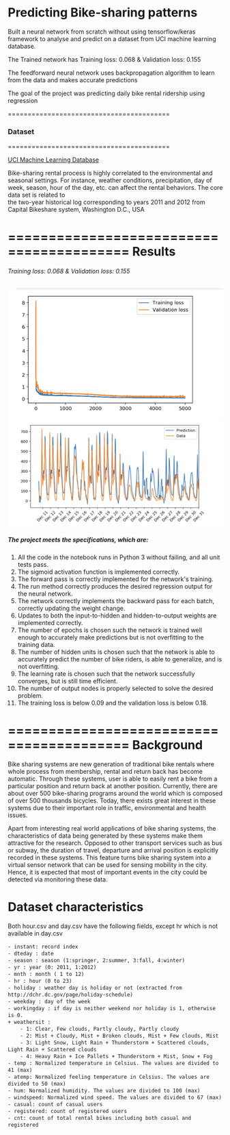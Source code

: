 # Predicting Bike-sharing patterns

Built a neural network from scratch without using tensorflow/keras framework to analyse and predict on a dataset from UCI machine learning database.

The Trained network has Training loss: 0.068 & Validation loss: 0.155

The feedforward neural network uses backpropagation algorithm to learn from the data and makes accurate predictions

The goal of the project was predicting daily bike rental ridership using regression

=========================================
### Dataset
=========================================

  [UCI Machine Learning Database](https://archive.ics.uci.edu/ml/datasets/Bike+Sharing+Dataset)

  Bike-sharing rental process is highly correlated to the environmental and seasonal settings. For instance, weather conditions,
precipitation, day of week, season, hour of the day, etc. can affect the rental behaviors. The core data set is related to  
the two-year historical log corresponding to years 2011 and 2012 from Capital Bikeshare system, Washington D.C., USA

=========================================
Results
=========================================

###### Training loss: 0.068 & Validation loss: 0.155



![Loss](loss.png)                                                                     ![Result](result.png)





##### The project meets the specifications, which are:

1. All the code in the notebook runs in Python 3 without failing, and all unit tests pass.
2. The sigmoid activation function is implemented correctly.
3. The forward pass is correctly implemented for the network's training.
4. The run method correctly produces the desired regression output for the neural network.
5. The network correctly implements the backward pass for each batch, correctly updating the weight change.
6. Updates to both the input-to-hidden and hidden-to-output weights are implemented correctly.
7. The number of epochs is chosen such the network is trained well enough to accurately make predictions but is not       	overfitting to the training data.
8. The number of hidden units is chosen such that the network is able to accurately predict the number of bike riders, is 	   able to generalize, and is not overfitting.
9. The learning rate is chosen such that the network successfully converges, but is still time efficient.
10. The number of output nodes is properly selected to solve the desired problem.
11. The training loss is below 0.09 and the validation loss is below 0.18.



=========================================
Background
=========================================

Bike sharing systems are new generation of traditional bike rentals where whole process from membership, rental and return
back has become automatic. Through these systems, user is able to easily rent a bike from a particular position and return
back at another position. Currently, there are about over 500 bike-sharing programs around the world which is composed of
over 500 thousands bicycles. Today, there exists great interest in these systems due to their important role in traffic,
environmental and health issues.

Apart from interesting real world applications of bike sharing systems, the characteristics of data being generated by
these systems make them attractive for the research. Opposed to other transport services such as bus or subway, the duration
of travel, departure and arrival position is explicitly recorded in these systems. This feature turns bike sharing system into
a virtual sensor network that can be used for sensing mobility in the city. Hence, it is expected that most of important
events in the city could be detected via monitoring these data.



Dataset characteristics
=========================================
Both hour.csv and day.csv have the following fields, except hr which is not available in day.csv

	- instant: record index
	- dteday : date
	- season : season (1:springer, 2:summer, 3:fall, 4:winter)
	- yr : year (0: 2011, 1:2012)
	- mnth : month ( 1 to 12)
	- hr : hour (0 to 23)
	- holiday : weather day is holiday or not (extracted from http://dchr.dc.gov/page/holiday-schedule)
	- weekday : day of the week
	- workingday : if day is neither weekend nor holiday is 1, otherwise is 0.
	+ weathersit :
		- 1: Clear, Few clouds, Partly cloudy, Partly cloudy
		- 2: Mist + Cloudy, Mist + Broken clouds, Mist + Few clouds, Mist
		- 3: Light Snow, Light Rain + Thunderstorm + Scattered clouds, Light Rain + Scattered clouds
		- 4: Heavy Rain + Ice Pallets + Thunderstorm + Mist, Snow + Fog
	- temp : Normalized temperature in Celsius. The values are divided to 41 (max)
	- atemp: Normalized feeling temperature in Celsius. The values are divided to 50 (max)
	- hum: Normalized humidity. The values are divided to 100 (max)
	- windspeed: Normalized wind speed. The values are divided to 67 (max)
	- casual: count of casual users
	- registered: count of registered users
	- cnt: count of total rental bikes including both casual and registered
